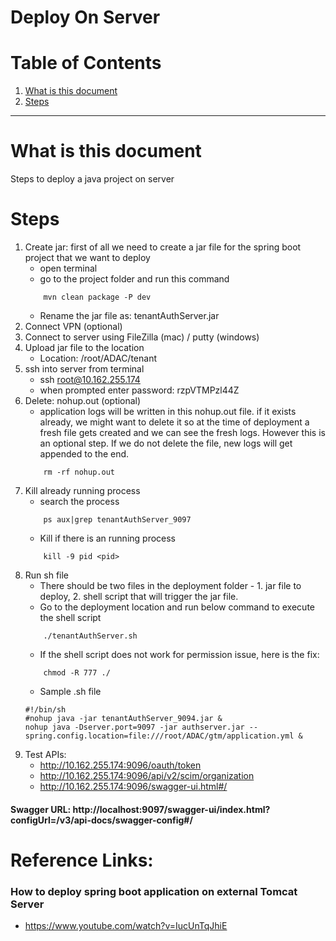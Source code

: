 # Deploy On Server

# Table of Contents
1. [What is this document](#purpose)
1. [Steps](#steps)

---
# What is this document <a name="purpose"></a>
Steps to deploy a java project on server

# Steps <a name="steps"></a>
1. Create jar: first of all we need to create a jar file for the spring boot project that we want to deploy
    - open terminal 
    - go to the project folder and run this command
    ```
        mvn clean package -P dev
    ```
    - Rename the jar file as: tenantAuthServer.jar
1. Connect VPN (optional)
1. Connect to server using FileZilla (mac) / putty (windows)
1. Upload jar file to the location 
    - Location: /root/ADAC/tenant
1. ssh into server from terminal
    - ssh root@10.162.255.174
    - when prompted enter password: rzpVTMPzl44Z
1. Delete: nohup.out (optional)
    - application logs will be written in this nohup.out file. if it exists already, we might want to delete it so at the time of deployment a fresh file gets created and we can see the fresh logs. However this is an optional step. If we do not delete the file, new logs will get appended to the end. 
    ```
        rm -rf nohup.out
    ```
1. Kill already running process
    - search the process
    ```
        ps aux|grep tenantAuthServer_9097
    ```
    - Kill if there is an running process
    ```
        kill -9 pid <pid>
    ```
1. Run sh file
    - There should be two files in the deployment folder - 1. jar file to deploy, 2. shell script that will trigger the jar file. 
    - Go to the deployment location and run below command to execute the shell script
    ```
        ./tenantAuthServer.sh
    ```
    - If the shell script does not work for permission issue, here is the fix: 
    ```
        chmod -R 777 ./
    ```
    - Sample .sh file
    ```
    #!/bin/sh
    #nohup java -jar tenantAuthServer_9094.jar &
    nohup java -Dserver.port=9097 -jar authserver.jar --spring.config.location=file:///root/ADAC/gtm/application.yml &

    ```
1. Test APIs:
    - http://10.162.255.174:9096/oauth/token
    - http://10.162.255.174:9096/api/v2/scim/organization
    - http://10.162.255.174:9096/swagger-ui.html#/



#### Swagger URL: http://localhost:9097/swagger-ui/index.html?configUrl=/v3/api-docs/swagger-config#/


# Reference Links:
### How to deploy spring boot application on external Tomcat Server
- https://www.youtube.com/watch?v=IucUnTqJhiE